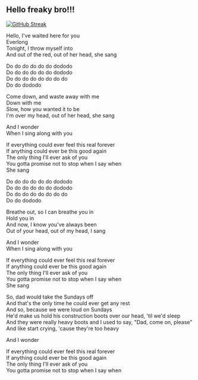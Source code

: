 ## Hello freaky bro!!!
[![GitHub Streak](https://streak-stats.demolab.com?user=Kyburka&theme=nightowl&border_radius=5&locale=ru&date_format=j%20M%5B%20Y%5D)](https://git.io/streak-stats)

Hello, I've waited here for you  
Everlong  
Tonight, I throw myself into  
And out of the red, out of her head, she sang  

Do do do do do do dododo  
Do do do do do do dododo  
Do do do do do do do do  
Do do dododo  

Come down, and waste away with me  
Down with me  
Slow, how you wanted it to be  
I'm over my head, out of her head, she sang  

And I wonder  
When I sing along with you  

If everything could ever feel this real forever  
If anything could ever be this good again  
The only thing I'll ever ask of you  
You gotta promise not to stop when I say when  
She sang  

Do do do do do do dododo  
Do do do do do do dododo  
Do do do do do do do do  
Do do dododo  


Breathe out, so I can breathe you in  
Hold you in  
And now, I know you've always been  
Out of your head, out of my head, I sang  


And I wonder  
When I sing along with you  

If everything could ever feel this real forever  
If anything could ever be this good again  
The only thing I'll ever ask of you  
You gotta promise not to stop when I say when  
She sang  

So, dad would take the Sundays off  
And that's the only time he could ever get any rest  
And so, because we were loud on Sundays  
He'd make us hold his construction boots over our head, 'til we'd sleep  
And they were really heavy boots and I used to say, "Dad, come on, please"  
And like start crying, 'cause they're too heavy  

And I wonder  

If everything could ever feel this real forever  
If anything could ever be this good again  
The only thing I'll ever ask of you  
You gotta promise not to stop when I say when  
